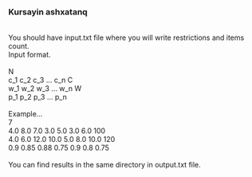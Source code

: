 ### Kursayin ashxatanq
\
You should have input.txt file where you will write restrictions and items count.\
Input format.\
\
N\
c_1 c_2 c_3 ... c_n C\
w_1 w_2 w_3 ... w_n W\
p_1 p_2 p_3 ... p_n\
\
Example...\
7\
4.0 8.0 7.0 3.0 5.0 3.0 6.0 100\
4.0 6.0 12.0 10.0 5.0 8.0 10.0 120\
0.9 0.85 0.88 0.75 0.9 0.8 0.75\
\
You can find results in the same directory in output.txt file.
	